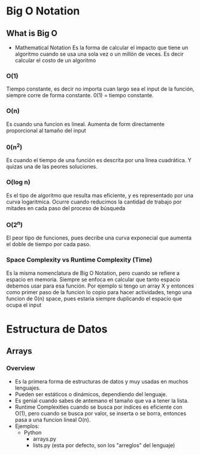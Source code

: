 # Big O Notation

## What is Big O
- Mathematical Notation
Es la forma de calcular el impacto que tiene un algoritmo cuando se usa una sola vez o un millón de veces. Es decir calcular el costo de un algoritmo

### O(1)
Tiempo constante, es decir no importa cuan largo sea el input de la función, siempre corre de forma constante. 0(1) = tiempo constante.

### O(n)
Es cuando una funcion es lineal. Aumenta de form directamente proporcional al tamaño del input

### 0(n<sup>2</sup>)
Es cuando el tiempo de una función es descrita por una línea cuadrática. Y quizas una de las peores soluciones.

### O(log n)
Es el tipo de algoritmo que resulta mas eficiente, y es representado por una curva logaritmica. Ocurre cuando reducimos la cantidad de trabajo por mitades en cada paso del proceso de búsqueda

### O(2<sup>n</sup>)
El peor tipo de funciones, pues decribe una curva exponecial que aumenta el doble de tiempo por cada paso.

### Space Complexity vs Runtime Complexity (Time)
Es la misma nomenclatura de Big O Notation, pero cuando se refiere a espacio en memoria. Siempre se enfoca en calcular que tanto espacio debemos usar para esa función. Por ejemplo si tengo un array X y entonces como primer paso de la funcion lo copio para hacer actividades, tengo una funcion de 0(n) space, pues estaria siempre duplicando el espacio que ocupa el input

# Estructura de Datos

## Arrays
### Overview
- Es la primera forma de estructuras de datos y muy usadas en muchos lenguajes.
- Pueden ser estáticos o dinámicos, dependiendo del lenguaje.
- Es genial cuando sabes de antemano el tamaño que va a tener la lista.
- Runtime Complexities cuando se busca por indices es eficiente con O(1), pero cuando se busca por valor, se inserta o se borra, entonces pasa a una funcion lineal O(n).
- Ejemplos:
  - Python
    - arrays.py
    - lists.py (esta por defecto, son los "arreglos" del lenguaje)

